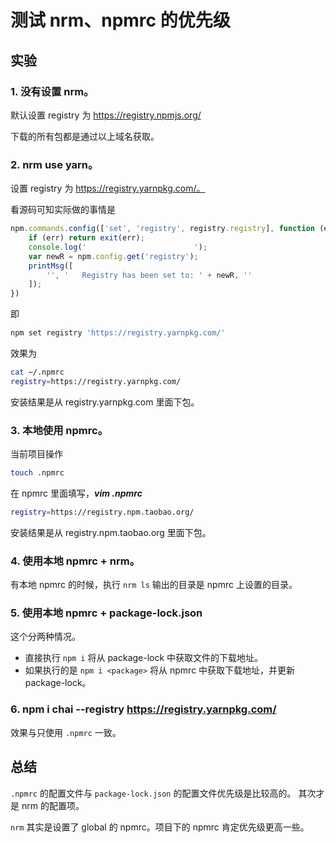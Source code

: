 测试 nrm、npmrc 的优先级
====

## 实验

### 1. 没有设置 nrm。
默认设置 registry 为 https://registry.npmjs.org/

下载的所有包都是通过以上域名获取。

### 2. nrm use yarn。
设置 registry 为 https://registry.yarnpkg.com/。

看源码可知实际做的事情是

```JavaScript
npm.commands.config(['set', 'registry', registry.registry], function (err, data) {
    if (err) return exit(err);
    console.log('                        ');
    var newR = npm.config.get('registry');
    printMsg([
        '', '   Registry has been set to: ' + newR, ''
    ]);
})
```
即

```bash
npm set registry 'https://registry.yarnpkg.com/'
```

效果为

```bash
cat ~/.npmrc
registry=https://registry.yarnpkg.com/
```

安装结果是从 registry.yarnpkg.com 里面下包。

### 3. 本地使用 npmrc。
当前项目操作

```bash
touch .npmrc
```

在 npmrc 里面填写，***vim .npmrc***

```bash
registry=https://registry.npm.taobao.org/
```

安装结果是从 registry.npm.taobao.org 里面下包。

### 4. 使用本地 npmrc + nrm。

有本地 npmrc 的时候，执行 `nrm ls` 输出的目录是 npmrc 上设置的目录。

### 5. 使用本地 npmrc + package-lock.json

这个分两种情况。

- 直接执行 `npm i` 将从 package-lock 中获取文件的下载地址。
- 如果执行的是 `npm i <package>` 将从 npmrc 中获取下载地址，并更新 package-lock。

### 6. npm i chai --registry https://registry.yarnpkg.com/

效果与只使用 `.npmrc` 一致。

## 总结

`.npmrc` 的配置文件与 `package-lock.json` 的配置文件优先级是比较高的。
其次才是 nrm 的配置项。

`nrm` 其实是设置了 global 的 npmrc。项目下的 npmrc 肯定优先级更高一些。
